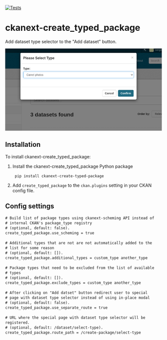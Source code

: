 [![Tests](https://github.com/DataShades/ckanext-create_typed_package/actions/workflows/test.yml/badge.svg?branch=master)](https://github.com/DataShades/ckanext-create_typed_package/actions)

# ckanext-create_typed_package


Add dataset type selector to the "Add dataset" button.

![Preview](https://github.com/DataShades/ckanext-create_typed_package/raw/master/selector.png)


## Installation

To install ckanext-create_typed_package:

1. Install the ckanext-create_typed_package Python package

		pip install ckanext-create-typed-package

1. Add ``create_typed_package`` to the ``ckan.plugins`` setting in your CKAN
   config file.


## Config settings

    # Build list of package types using ckanext-scheming API instead of
	# internal CKAN's package_type registry
	# (optional, default: false).
	create_typed_package.use_scheming = true

	# Additional types that are not are not automatically added to the
	# list for some reason
	# (optional, default: []).
	create_typed_package.additional_types = custom_type another_type

	# Package types that need to be excluded from the list of available
	# types
	# (optional, default: []).
	create_typed_package.exclude_types = custom_type another_type

	# After clicking on "Add datset" button redirect user to special
	# page with dataset type selector instead of using in-place modal
	# (optional, default: false).
	create_typed_package.use_separate_route = true

	# URL where the special page with dataset type selector will be registered.
	# (optional, default: /dataset/select-type).
	create_typed_package.route_path = /create-package/select-type
